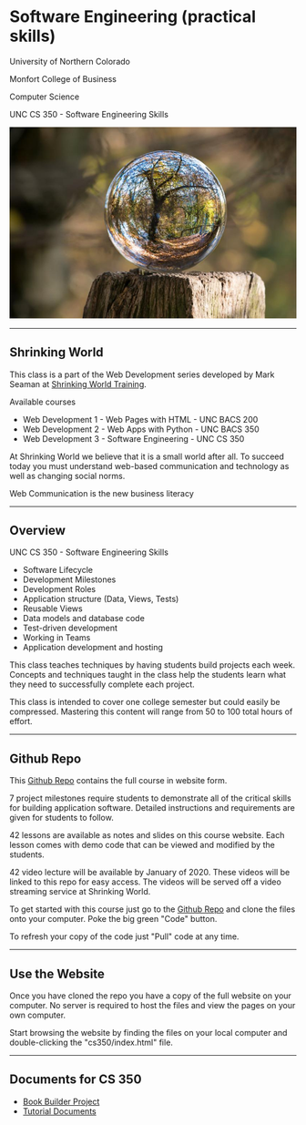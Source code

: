 # Software Engineering (practical skills)

University of Northern Colorado

Monfort College of Business

Computer Science

UNC CS 350 - Software Engineering Skills

![](cs350/images/crystalball.800.jpg)

---

## Shrinking World

This class is a part of the Web Development series developed
by Mark Seaman at [Shrinking World Training](https://shrinking-world.com).

Available courses

* Web Development 1 - Web Pages with HTML - UNC BACS 200
* Web Development 2 - Web Apps with Python - UNC BACS 350
* Web Development 3 - Software Engineering - UNC CS 350

At Shrinking World we believe that it is a small world after all.
To succeed today you must understand web-based communication and
technology as well as changing social norms.

Web Communication is the new business literacy


---

## Overview

UNC CS 350 - Software Engineering Skills

* Software Lifecycle
* Development Milestones
* Development Roles
* Application structure (Data, Views, Tests)
* Reusable Views
* Data models and database code
* Test-driven development
* Working in Teams
* Application development and hosting


This class teaches techniques by having students build projects each week.
Concepts and techniques taught in the class help the students learn what they
need to successfully complete each project.

This class is intended to cover one college semester but could easily be compressed.
Mastering this content will range from 50 to 100 total hours of effort.

---

## Github Repo

This [Github Repo](https://github.com/Mark-Seaman/UNC-CS-350) contains the full course
in website form.

7 project milestones require students to demonstrate all of the critical skills for building
application software. Detailed instructions and requirements are given for students to follow.

42 lessons are available as notes and slides on this course website. Each lesson comes
with demo code that can be viewed and modified by the students.

42 video lecture will be available by January of 2020. These videos will be linked to
this repo for easy access. The videos will be served off a video streaming service at
Shrinking World.

To get started with this course just go to the
[Github Repo](https://github.com/Mark-Seaman/UNC-CS-350) and clone the files onto
your computer. Poke the big green "Code" button.

To refresh your copy of the code just "Pull" code at any time.

---

## Use the Website

Once you have cloned the repo you have a copy of the full website on your computer. No server is required to host the files and view the pages on your own computer.

Start browsing the website by finding the files on your local computer and double-clicking
the "cs350/index.html" file.

---

## Documents for CS 350

* [Book Builder Project](BookBuilder/docs/plan/Index.md)
* [Tutorial Documents](BookBuilder/docs/Index.md)

